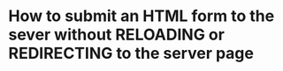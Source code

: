 # How to submit an HTML form to the sever without RELOADING or REDIRECTING to the server page
#####
